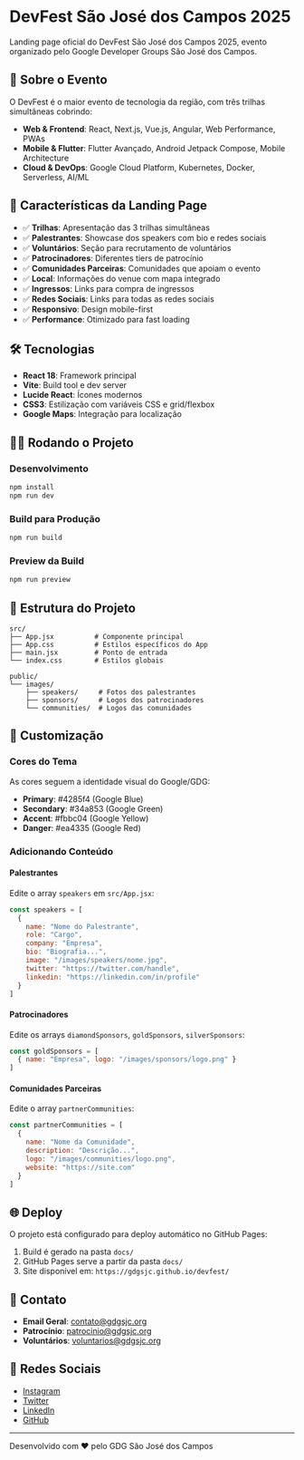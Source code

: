 # DevFest São José dos Campos 2025

Landing page oficial do DevFest São José dos Campos 2025, evento organizado pelo Google Developer Groups São José dos Campos.

## 🚀 Sobre o Evento

O DevFest é o maior evento de tecnologia da região, com três trilhas simultâneas cobrindo:

- **Web & Frontend**: React, Next.js, Vue.js, Angular, Web Performance, PWAs
- **Mobile & Flutter**: Flutter Avançado, Android Jetpack Compose, Mobile Architecture
- **Cloud & DevOps**: Google Cloud Platform, Kubernetes, Docker, Serverless, AI/ML

## 🎯 Características da Landing Page

- ✅ **Trilhas**: Apresentação das 3 trilhas simultâneas
- ✅ **Palestrantes**: Showcase dos speakers com bio e redes sociais
- ✅ **Voluntários**: Seção para recrutamento de voluntários
- ✅ **Patrocinadores**: Diferentes tiers de patrocínio
- ✅ **Comunidades Parceiras**: Comunidades que apoiam o evento
- ✅ **Local**: Informações do venue com mapa integrado
- ✅ **Ingressos**: Links para compra de ingressos
- ✅ **Redes Sociais**: Links para todas as redes sociais
- ✅ **Responsivo**: Design mobile-first
- ✅ **Performance**: Otimizado para fast loading

## 🛠 Tecnologias

- **React 18**: Framework principal
- **Vite**: Build tool e dev server
- **Lucide React**: Ícones modernos
- **CSS3**: Estilização com variáveis CSS e grid/flexbox
- **Google Maps**: Integração para localização

## 🏃‍♂️ Rodando o Projeto

### Desenvolvimento
```bash
npm install
npm run dev
```

### Build para Produção
```bash
npm run build
```

### Preview da Build
```bash
npm run preview
```

## 📁 Estrutura do Projeto

```
src/
├── App.jsx          # Componente principal
├── App.css          # Estilos específicos do App
├── main.jsx         # Ponto de entrada
└── index.css        # Estilos globais

public/
└── images/
    ├── speakers/     # Fotos dos palestrantes
    ├── sponsors/     # Logos dos patrocinadores
    └── communities/  # Logos das comunidades
```

## 🎨 Customização

### Cores do Tema
As cores seguem a identidade visual do Google/GDG:
- **Primary**: #4285f4 (Google Blue)
- **Secondary**: #34a853 (Google Green)
- **Accent**: #fbbc04 (Google Yellow)
- **Danger**: #ea4335 (Google Red)

### Adicionando Conteúdo

#### Palestrantes
Edite o array `speakers` em `src/App.jsx`:
```javascript
const speakers = [
  {
    name: "Nome do Palestrante",
    role: "Cargo",
    company: "Empresa",
    bio: "Biografia...",
    image: "/images/speakers/nome.jpg",
    twitter: "https://twitter.com/handle",
    linkedin: "https://linkedin.com/in/profile"
  }
]
```

#### Patrocinadores
Edite os arrays `diamondSponsors`, `goldSponsors`, `silverSponsors`:
```javascript
const goldSponsors = [
  { name: "Empresa", logo: "/images/sponsors/logo.png" }
]
```

#### Comunidades Parceiras
Edite o array `partnerCommunities`:
```javascript
const partnerCommunities = [
  {
    name: "Nome da Comunidade",
    description: "Descrição...",
    logo: "/images/communities/logo.png",
    website: "https://site.com"
  }
]
```

## 🌐 Deploy

O projeto está configurado para deploy automático no GitHub Pages:
1. Build é gerado na pasta `docs/`
2. GitHub Pages serve a partir da pasta `docs/`
3. Site disponível em: `https://gdgsjc.github.io/devfest/`

## 📧 Contato

- **Email Geral**: contato@gdgsjc.org
- **Patrocínio**: patrocinio@gdgsjc.org
- **Voluntários**: voluntarios@gdgsjc.org

## 📱 Redes Sociais

- [Instagram](https://instagram.com/gdgsjc)
- [Twitter](https://twitter.com/gdgsjc)
- [LinkedIn](https://linkedin.com/company/gdgsjc)
- [GitHub](https://github.com/gdgsjc)

---

Desenvolvido com ❤️ pelo GDG São José dos Campos
